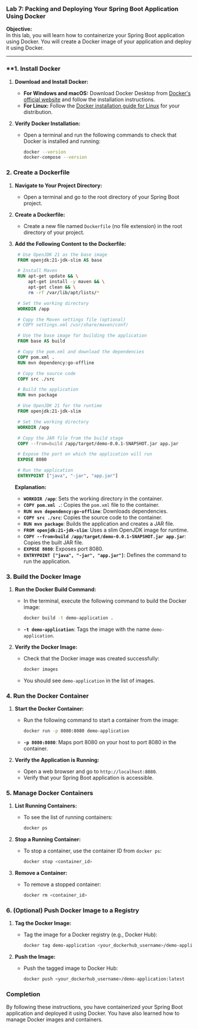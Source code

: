 ### **Lab 7: Packing and Deploying Your Spring Boot Application Using Docker**

**Objective:**  
In this lab, you will learn how to containerize your Spring Boot application using Docker. You will create a Docker image of your application and deploy it using Docker.

---

### **1. **Install Docker**

1. **Download and Install Docker:**
   - **For Windows and macOS:** Download Docker Desktop from [Docker's official website](https://www.docker.com/products/docker-desktop) and follow the installation instructions.
   - **For Linux:** Follow the [Docker installation guide for Linux](https://docs.docker.com/engine/install/) for your distribution.

2. **Verify Docker Installation:**
   - Open a terminal and run the following commands to check that Docker is installed and running:
     ```bash
     docker --version
     docker-compose --version
     ```

### **2. Create a Dockerfile**

1. **Navigate to Your Project Directory:**
   - Open a terminal and go to the root directory of your Spring Boot project.

2. **Create a Dockerfile:**
   - Create a new file named `Dockerfile` (no file extension) in the root directory of your project.

3. **Add the Following Content to the Dockerfile:**

   ```dockerfile
    # Use OpenJDK 21 as the base image
    FROM openjdk:21-jdk-slim AS base

    # Install Maven
    RUN apt-get update && \
        apt-get install -y maven && \
        apt-get clean && \
        rm -rf /var/lib/apt/lists/*

    # Set the working directory
    WORKDIR /app

    # Copy the Maven settings file (optional)
    # COPY settings.xml /usr/share/maven/conf/

    # Use the base image for building the application
    FROM base AS build

    # Copy the pom.xml and download the dependencies
    COPY pom.xml .
    RUN mvn dependency:go-offline

    # Copy the source code
    COPY src ./src

    # Build the application
    RUN mvn package

    # Use OpenJDK 21 for the runtime
    FROM openjdk:21-jdk-slim

    # Set the working directory
    WORKDIR /app

    # Copy the JAR file from the build stage
    COPY --from=build /app/target/demo-0.0.1-SNAPSHOT.jar app.jar

    # Expose the port on which the application will run
    EXPOSE 8080

    # Run the application
    ENTRYPOINT ["java", "-jar", "app.jar"]

   ```

   **Explanation:**
   - **`WORKDIR /app`**: Sets the working directory in the container.
   - **`COPY pom.xml .`**: Copies the `pom.xml` file to the container.
   - **`RUN mvn dependency:go-offline`**: Downloads dependencies.
   - **`COPY src ./src`**: Copies the source code to the container.
   - **`RUN mvn package`**: Builds the application and creates a JAR file.
   - **`FROM openjdk:21-jdk-slim`**: Uses a slim OpenJDK image for runtime.
   - **`COPY --from=build /app/target/demo-0.0.1-SNAPSHOT.jar app.jar`**: Copies the built JAR file.
   - **`EXPOSE 8080`**: Exposes port 8080.
   - **`ENTRYPOINT ["java", "-jar", "app.jar"]`**: Defines the command to run the application.

### **3. Build the Docker Image**

1. **Run the Docker Build Command:**
   - In the terminal, execute the following command to build the Docker image:

     ```bash
     docker build -t demo-application .
     ```

   - **`-t demo-application`**: Tags the image with the name `demo-application`.

2. **Verify the Docker Image:**
   - Check that the Docker image was created successfully:

     ```bash
     docker images
     ```

   - You should see `demo-application` in the list of images.

### **4. Run the Docker Container**

1. **Start the Docker Container:**
   - Run the following command to start a container from the image:

     ```bash
     docker run -p 8080:8080 demo-application
     ```

   - **`-p 8080:8080`**: Maps port 8080 on your host to port 8080 in the container.

2. **Verify the Application is Running:**
   - Open a web browser and go to `http://localhost:8080`.
   - Verify that your Spring Boot application is accessible.

### **5. Manage Docker Containers**

1. **List Running Containers:**
   - To see the list of running containers:

     ```bash
     docker ps
     ```

2. **Stop a Running Container:**
   - To stop a container, use the container ID from `docker ps`:

     ```bash
     docker stop <container_id>
     ```

3. **Remove a Container:**
   - To remove a stopped container:

     ```bash
     docker rm <container_id>
     ```

### **6. (Optional) Push Docker Image to a Registry**

1. **Tag the Docker Image:**
   - Tag the image for a Docker registry (e.g., Docker Hub):

     ```bash
     docker tag demo-application <your_dockerhub_username>/demo-application:latest
     ```

2. **Push the Image:**
   - Push the tagged image to Docker Hub:

     ```bash
     docker push <your_dockerhub_username>/demo-application:latest
     ```

### **Completion**

By following these instructions, you have containerized your Spring Boot application and deployed it using Docker. You have also learned how to manage Docker images and containers.